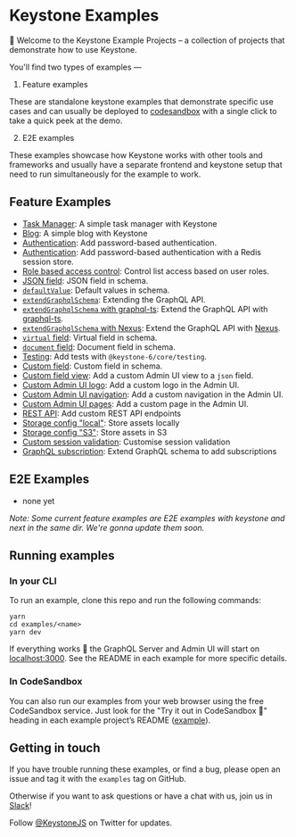 # Keystone Examples

👋 Welcome to the Keystone Example Projects – a collection of projects that demonstrate how to use Keystone.

You'll find two types of examples —

1. Feature examples

These are standalone keystone examples that demonstrate specific use cases and can usually be deployed to [codesandbox](https://codesandbox.io) with a single click to take a quick peek at the demo.

2. E2E examples

These examples showcase how Keystone works with other tools and frameworks and usually have a separate frontend and keystone setup that need to run simultaneously for the example to work.

## Feature Examples

- [Task Manager](./task-manager): A simple task manager with Keystone
- [Blog](./blog): A simple blog with Keystone
- [Authentication](./with-auth): Add password-based authentication.
- [Authentication](./with-auth): Add password-based authentication with a Redis session store.
- [Role based access control](./roles): Control list access based on user roles.
- [JSON field](./json): JSON field in schema.
- [`defaultValue`](./default-values): Default values in schema.
- [`extendGraphqlSchema`](./extend-graphql-schema): Extending the GraphQL API.
- [`extendGraphqlSchema` with graphql-ts](./extend-graphql-schema-graphql-ts): Extend the GraphQL API with [graphql-ts](https://github.com/Thinkmill/graphql-ts).
- [`extendGraphqlSchema` with Nexus](./extend-graphql-schema-nexus): Extend the GraphQL API with [Nexus](https://nexusjs.org/).
- [`virtual` field](./virtual-field): Virtual field in schema.
- [`document` field](./document-field): Document field in schema.
- [Testing](./testing): Add tests with `@keystone-6/core/testing`.
- [Custom field](./custom-field): Custom field in schema.
- [Custom field view](./custom-field-view): Add a custom Admin UI view to a `json` field.
- [Custom Admin UI logo](./custom-admin-ui-logo): Add a custom logo in the Admin UI.
- [Custom Admin UI navigation](./custom-admin-ui-navigation): Add a custom navigation in the Admin UI.
- [Custom Admin UI pages](./custom-admin-ui-pages): Add a custom page in the Admin UI.
- [REST API](./rest-api): Add custom REST API endpoints
- [Storage config "local"](./assets-local): Store assets locally
- [Storage config "S3"](./assets-s3): Store assets in S3
- [Custom session validation](./assets-s3): Customise session validation
- [GraphQL subscription](./extend-graphql-subscriptions): Extend GraphQL schema to add subscriptions

## E2E Examples

- none yet

_Note: Some current feature examples are E2E examples with keystone and next in the same dir. We're gonna update them soon._

## Running examples

### In your CLI

To run an example, clone this repo and run the following commands:

```shell
yarn
cd examples/<name>
yarn dev
```

If everything works 🤞 the GraphQL Server and Admin UI will start on [localhost:3000](http://localhost:3000).
See the README in each example for more specific details.

### In CodeSandbox

You can also run our examples from your web browser using the free CodeSandbox service. Just look for the "Try it out in CodeSandbox 🧪" heading in each example project’s README ([example](https://github.com/keystonejs/keystone/tree/main/examples/task-manager#try-it-out-in-codesandbox-)).

## Getting in touch

If you have trouble running these examples, or find a bug, please open an issue and tag it with the `examples` tag on GitHub.

Otherwise if you want to ask questions or have a chat with us, join us in [Slack](http://slack.keystonejs.com/)!

Follow [@KeystoneJS](https://twitter.com/keystonejs) on Twitter for updates.

